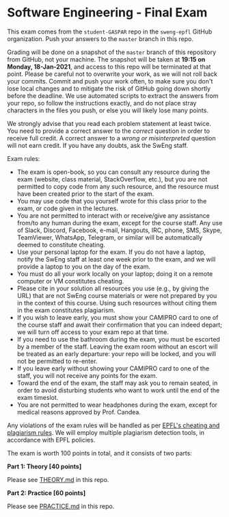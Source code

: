# Software Engineering - Final Exam

This exam comes from the `student-GASPAR` repo in the `sweng-epfl` GitHub organization. Push your answers to the `master` branch in this repo.

Grading will be done on a snapshot of the `master` branch of this repository from GitHub, not your machine. The snapshot will be taken at **19:15 on Monday, 18-Jan-2021**, and access to this repo will be terminated at that point. Please be careful not to overwrite your work, as we will not roll back your commits. Commit and push your work often, to make sure you don't lose local changes and to mitigate the risk of GitHub going down shortly before the deadline. We use automated scripts to extract the answers from your repo, so follow the instructions exactly, and do not place stray characters in the files you push, or else you will likely lose many points.

We strongly advise that you read each problem statement at least twice. You need to provide a correct answer to the _correct_ question in order to receive full credit. A correct answer to a _wrong or misinterpreted_ question will not earn credit. If you have any doubts, ask the SwEng staff.

Exam rules:

- The exam is open-book, so you can consult any resource during the exam (website, class material, StackOverflow, etc.), but you are not permitted to copy code from any such resource, and the resource must have been created prior to the start of the exam.
- You may use code that you yourself wrote for this class prior to the exam, or code given in the lectures.
- You are not permitted to interact with or receive/give any assistance from/to any human during the exam, except for the course staff. Any use of Slack, Discord, Facebook, e-mail, Hangouts, IRC, phone, SMS, Skype, TeamViewer, WhatsApp, Telegram, or similar will be automatically deemed to constitute cheating.
- Use your personal laptop for the exam. If you do not have a laptop, notify the SwEng staff at least one week prior to the exam, and we will provide a laptop to you on the day of the exam.
- You must do all your work locally on your laptop; doing it on a remote computer or VM constitutes cheating.
- Please cite in your solution all resources you use (e.g., by giving the URL) that are not SwEng course materials or were not prepared by you in the context of this course. Using such resources without citing them in the exam constitutes plagiarism.
- If you wish to leave early, you must show your CAMIPRO card to one of the course staff and await their confirmation that you can indeed depart; we will turn off access to your exam repo at that time.
- If you need to use the bathroom during the exam, you must be escorted by a member of the staff. Leaving the exam room without an escort will be treated as an early departure: your repo will be locked, and you will not be permitted to re-enter.
- If you leave early without showing your CAMIPRO card to one of the staff, you will not receive any points for the exam.
- Toward the end of the exam, the staff may ask you to remain seated, in order to avoid disturbing students who want to work until the end of the exam timeslot.
- You are not permitted to wear headphones during the exam, except for medical reasons approved by Prof. Candea.

Any violations of the exam rules will be handled as per [EPFL's cheating and plagiarism rules](https://www.epfl.ch/about/overview/wp-content/uploads/2019/09/2.4.0.2Disciplinary_Rules_Regulations_ang.pdf). We will employ multiple plagiarism detection tools, in accordance with EPFL policies.

The exam is worth 100 points in total, and it consists of two parts:

**Part 1: Theory [40 points]**

Please see [THEORY.md](THEORY.md) in this repo.

**Part 2: Practice [60 points]**

Please see [PRACTICE.md](PRACTICE.md) in this repo.
